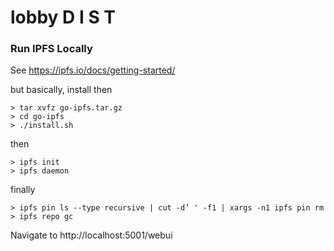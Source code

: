# lobby D I S T

### Run IPFS Locally
See https://ipfs.io/docs/getting-started/

but basically, install then

```
> tar xvfz go-ipfs.tar.gz
> cd go-ipfs
> ./install.sh
```

then

```
> ipfs init
> ipfs daemon
```

finally

```
> ipfs pin ls --type recursive | cut -d’ ' -f1 | xargs -n1 ipfs pin rm
> ipfs repo gc
```

Navigate to http://localhost:5001/webui
